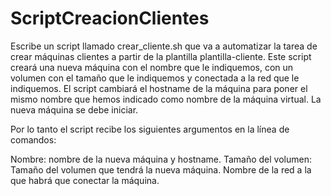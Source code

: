 # ScriptCreacionClientes
Escribe un script llamado crear_cliente.sh que va a automatizar la tarea de crear máquinas clientes a partir de la plantilla plantilla-cliente. Este script creará una nueva máquina con el nombre que le indiquemos, con un volumen con el tamaño que le indiquemos y conectada a la red que le indiquemos. El script cambiará el hostname de la máquina para poner el mismo nombre que hemos indicado como nombre de la máquina virtual. La nueva máquina se debe iniciar.

Por lo tanto el script recibe los siguientes argumentos en la línea de comandos:

Nombre: nombre de la nueva máquina y hostname.
Tamaño del volumen: Tamaño del volumen que tendrá la nueva máquina.
Nombre de la red a la que habrá que conectar la máquina.
